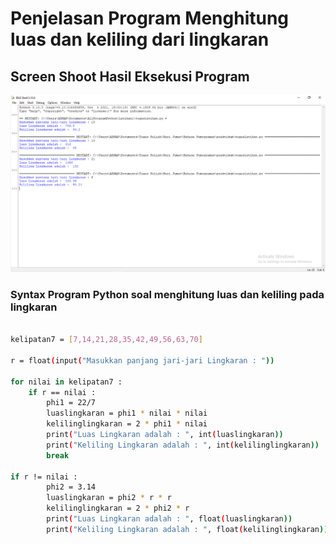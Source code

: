 # Penjelasan Program Menghitung luas dan keliling dari lingkaran

## Screen Shoot Hasil Eksekusi Program
![Gambar Output Program](ssprogram.png) <br>

### Syntax Program Python soal menghitung luas dan keliling pada lingkaran
```sh

kelipatan7 = [7,14,21,28,35,42,49,56,63,70]

r = float(input("Masukkan panjang jari-jari Lingkaran : "))

for nilai in kelipatan7 : 
    if r == nilai : 
        phi1 = 22/7 
        luaslingkaran = phi1 * nilai * nilai 
        kelilinglingkaran = 2 * phi1 * nilai 
        print("Luas Lingkaran adalah : ", int(luaslingkaran)) 
        print("Keliling Lingkaran adalah : ", int(kelilinglingkaran)) 
        break 

if r != nilai : 
        phi2 = 3.14 
        luaslingkaran = phi2 * r * r 
        kelilinglingkaran = 2 * phi2 * r 
        print("Luas Lingkaran adalah : ", float(luaslingkaran)) 
        print("Keliling Lingkaran adalah : ", float(kelilinglingkaran)) 


```
